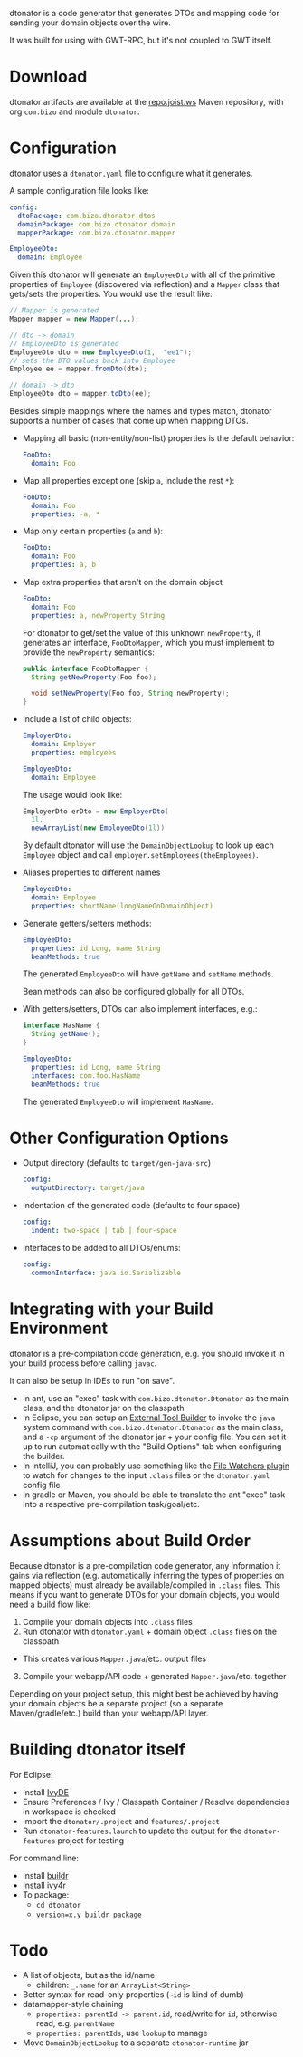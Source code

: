 
dtonator is a code generator that generates DTOs and mapping code for sending your domain objects over the wire.

It was built for using with GWT-RPC, but it's not coupled to GWT itself.

Download
========

dtonator artifacts are available at the [repo.joist.ws](http://repo.joist.ws) Maven repository, with org `com.bizo` and module `dtonator`.

Configuration
=============

dtonator uses a `dtonator.yaml` file to configure what it generates.

A sample configuration file looks like:

```yaml
config:
  dtoPackage: com.bizo.dtonator.dtos
  domainPackage: com.bizo.dtonator.domain
  mapperPackage: com.bizo.dtonator.mapper

EmployeeDto:
  domain: Employee
```

Given this dtonator will generate an `EmployeeDto` with all of the primitive properties of `Employee` (discovered via reflection) and a `Mapper` class that gets/sets the properties. You would use the result like:

```java
// Mapper is generated
Mapper mapper = new Mapper(...);

// dto -> domain
// EmployeeDto is generated
EmployeeDto dto = new EmployeeDto(1,  "ee1");
// sets the DTO values back into Employee
Employee ee = mapper.fromDto(dto);

// domain -> dto
EmployeeDto dto = mapper.toDto(ee);
```

Besides simple mappings where the names and types match, dtonator supports a number of cases that come up when mapping DTOs.

* Mapping all basic (non-entity/non-list) properties is the default behavior:

    ```yaml
    FooDto:
      domain: Foo
    ```

* Map all properties except one (skip `a`, include the rest `*`):

    ```yaml
    FooDto:
      domain: Foo
      properties: -a, *
    ```

* Map only certain properties (`a` and `b`):

    ```yaml
    FooDto:
      domain: Foo
      properties: a, b
    ```

* Map extra properties that aren't on the domain object

    ```yaml
    FooDto:
      domain: Foo
      properties: a, newProperty String
    ```

  For dtonator to get/set the value of this unknown `newProperty`, it generates an interface, `FooDtoMapper`, which you must implement to provide the `newProperty` semantics:

    ```java
    public interface FooDtoMapper {
      String getNewProperty(Foo foo);

      void setNewProperty(Foo foo, String newProperty);
    }
    ```

* Include a list of child objects:

    ```yaml
    EmployerDto:
      domain: Employer
      properties: employees

    EmployeeDto:
      domain: Employee
    ```

  The usage would look like:

    ```java
    EmployerDto erDto = new EmployerDto(
      1l,
      newArrayList(new EmployeeDto(1l))
    ```

  By default dtonator will use the `DomainObjectLookup` to look up each `Employee` object and call `employer.setEmployees(theEmployees)`. 

* Aliases properties to different names

    ```yaml
    EmployeeDto:
      domain: Employee
      properties: shortName(longNameOnDomainObject)
    ```

* Generate getters/setters methods:

    ```yaml
    EmployeeDto:
      properties: id Long, name String
      beanMethods: true
    ```

  The generated `EmployeeDto` will have `getName` and `setName` methods.

  Bean methods can also be configured globally for all DTOs.

* With getters/setters, DTOs can also implement interfaces, e.g.:

    ```java
    interface HasName {
      String getName();
    }
    ```

    ```yaml
    EmployeeDto:
      properties: id Long, name String
      interfaces: com.foo.HasName
      beanMethods: true
    ```

   The generated `EmployeeDto` will implement `HasName`.

Other Configuration Options
===========================

* Output directory (defaults to `target/gen-java-src`)

    ```yaml
    config:
      outputDirectory: target/java
    ```

* Indentation of the generated code (defaults to four space)

    ```yaml
    config:
      indent: two-space | tab | four-space
    ```

* Interfaces to be added to all DTOs/enums:

    ```yaml
    config:
      commonInterface: java.io.Serializable
    ```

Integrating with your Build Environment
=======================================

dtonator is a pre-compilation code generation, e.g. you should invoke it in your build process before calling `javac`.

It can also be setup in IDEs to run "on save".

* In ant, use an "exec" task with `com.bizo.dtonator.Dtonator` as the main class, and the dtonator jar on the classpath
* In Eclipse, you can setup an [External Tool Builder](http://www.ibm.com/developerworks/opensource/tutorials/os-eclipse-tools/) to invoke the `java` system command with `com.bizo.dtonator.Dtonator` as the main class, and a `-cp` argument of the dtonator jar + your config file. You can set it up to run automatically with the "Build Options" tab when configuring the builder.
* In IntelliJ, you can probably use something like the [File Watchers plugin](https://www.jetbrains.com/idea/help/file-watchers.html) to watch for changes to the input `.class` files or the `dtonator.yaml` config file
* In gradle or Maven, you should be able to translate the ant "exec" task into a respective pre-compilation task/goal/etc.

Assumptions about Build Order
=============================

Because dtonator is a pre-compilation code generator, any information it gains via reflection (e.g. automatically inferring the types of properties on mapped objects) must already be available/compiled in `.class` files. This means if you want to generate DTOs for your domain objects, you would need a build flow like:

1. Compile your domain objects into `.class` files
2. Run dtonator with `dtonator.yaml` + domain object `.class` files on the classpath
  * This creates various `Mapper.java`/etc. output files
3. Compile your webapp/API code + generated `Mapper.java`/etc. together

Depending on your project setup, this might best be achieved by having your domain objects be a separate project (so a separate Maven/gradle/etc.) build than your webapp/API layer.

Building dtonator itself
========================

For Eclipse:

* Install [IvyDE](http://ant.apache.org/ivy/ivyde/)
* Ensure Preferences / Ivy / Classpath Container / Resolve dependencies in workspace is checked
* Import the `dtonator/.project` and `features/.project`
* Run `dtonator-features.launch` to update the output for the `dtonator-features` project for testing

For command line:

* Install [buildr](http://buildr.apache.org/a)
* Install [ivy4r](https://github.com/klaas1979/ivy4r)
* To package:
  * `cd dtonator`
  * `version=x.y buildr package`

Todo
====

* A list of objects, but as the id/name
  * children: `_.name` for an `ArrayList<String>`
* Better syntax for read-only properties (`~id` is kind of dumb)
* datamapper-style chaining
  * `properties: parentId -> parent.id`, read/write for `id`, otherwise read, e.g. `parentName`
  * `properties: parentIds`, use `lookup` to manage
* Move `DomainObjectLookup` to a separate `dtonator-runtime` jar


